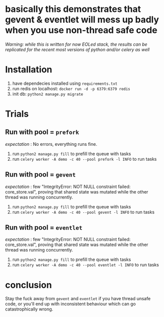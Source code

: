 # basically this demonstrates that gevent & eventlet will mess up badly when you use non-thread safe code

###### Warning: while this is written for now EOLed stack, the results can be replicated for the recent most versions of python and/or celery as well


# Installation
1. have dependecies installed using `requirements.txt`
2. run redis on localhost: `docker run -d -p 6379:6379 redis`
3. init db: `python2 manage.py migrate`


# Trials
## Run with pool = `prefork`

*expectation* : No errors, everything runs fine.

1. run `python2 manage.py fill` to prefill the queue with tasks
2. run `celery worker -A demo -c 40 --pool prefork -l INFO` to run tasks


## Run with pool = `gevent`

*expectation* : few "IntegrityError: NOT NULL constraint failed: core_store.val", proving that shared state was mutated while the other thread was running concurrently.

1. run `python2 manage.py fill` to prefill the queue with tasks
2. run `celery worker -A demo -c 40 --pool gevent -l INFO` to run tasks


## Run with pool = `eventlet`

*expectation* : few "IntegrityError: NOT NULL constraint failed: core_store.val", proving that shared state was mutated while the other thread was running concurrently.

1. run `python2 manage.py fill` to prefill the queue with tasks
2. run `celery worker -A demo -c 40 --pool eventlet -l INFO` to run tasks


# conclusion

Stay the fuck away from `gevent` and `eventlet` if you have thread unsafe code, or you'll end up with inconsistent behaviour which can go catastrophically wrong.
